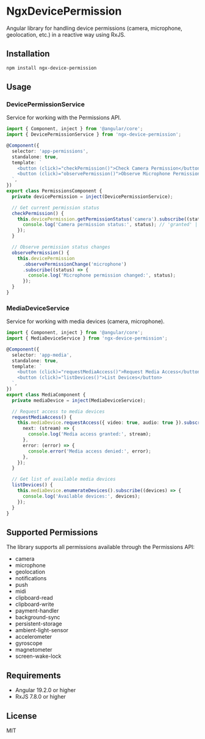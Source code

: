 # NgxDevicePermission

Angular library for handling device permissions (camera, microphone, geolocation, etc.) in a reactive way using RxJS.

## Installation

```bash
npm install ngx-device-permission
```

## Usage

### DevicePermissionService

Service for working with the Permissions API.

```typescript
import { Component, inject } from '@angular/core';
import { DevicePermissionService } from 'ngx-device-permission';

@Component({
  selector: 'app-permissions',
  standalone: true,
  template: `
    <button (click)="checkPermission()">Check Camera Permission</button>
    <button (click)="observePermission()">Observe Microphone Permission</button>
  `,
})
export class PermissionsComponent {
  private devicePermission = inject(DevicePermissionService);

  // Get current permission status
  checkPermission() {
    this.devicePermission.getPermissionStatus('camera').subscribe((status) => {
      console.log('Camera permission status:', status); // 'granted' | 'denied' | 'prompt'
    });
  }

  // Observe permission status changes
  observePermission() {
    this.devicePermission
      .observePermissionChange('microphone')
      .subscribe((status) => {
        console.log('Microphone permission changed:', status);
      });
  }
}
```

### MediaDeviceService

Service for working with media devices (camera, microphone).

```typescript
import { Component, inject } from '@angular/core';
import { MediaDeviceService } from 'ngx-device-permission';

@Component({
  selector: 'app-media',
  standalone: true,
  template: `
    <button (click)="requestMediaAccess()">Request Media Access</button>
    <button (click)="listDevices()">List Devices</button>
  `,
})
export class MediaComponent {
  private mediaDevice = inject(MediaDeviceService);

  // Request access to media devices
  requestMediaAccess() {
    this.mediaDevice.requestAccess({ video: true, audio: true }).subscribe({
      next: (stream) => {
        console.log('Media access granted:', stream);
      },
      error: (error) => {
        console.error('Media access denied:', error);
      },
    });
  }

  // Get list of available media devices
  listDevices() {
    this.mediaDevice.enumerateDevices().subscribe((devices) => {
      console.log('Available devices:', devices);
    });
  }
}
```

## Supported Permissions

The library supports all permissions available through the Permissions API:

- camera
- microphone
- geolocation
- notifications
- push
- midi
- clipboard-read
- clipboard-write
- payment-handler
- background-sync
- persistent-storage
- ambient-light-sensor
- accelerometer
- gyroscope
- magnetometer
- screen-wake-lock

## Requirements

- Angular 19.2.0 or higher
- RxJS 7.8.0 or higher

## License

MIT
